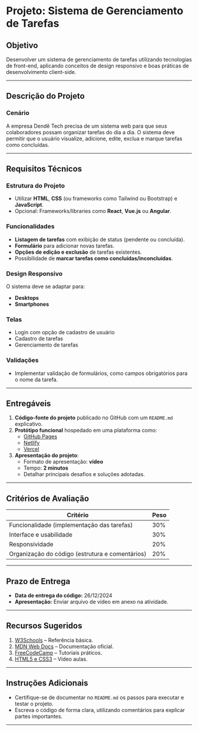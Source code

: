 # Projeto: Sistema de Gerenciamento de Tarefas

## Objetivo
Desenvolver um sistema de gerenciamento de tarefas utilizando tecnologias de front-end, aplicando conceitos de design responsivo e boas práticas de desenvolvimento client-side.

---

## Descrição do Projeto
### Cenário  
A empresa Dendê Tech precisa de um sistema web para que seus colaboradores possam organizar tarefas do dia a dia. O sistema deve permitir que o usuário visualize, adicione, edite, exclua e marque tarefas como concluídas.

---

## Requisitos Técnicos

### Estrutura do Projeto
- Utilizar **HTML**, **CSS** (ou frameworks como Tailwind ou Bootstrap) e **JavaScript**.
- Opcional: Frameworks/libraries como **React**, **Vue.js** ou **Angular**.

### Funcionalidades
- **Listagem de tarefas** com exibição de status (pendente ou concluída).  
- **Formulário** para adicionar novas tarefas.  
- **Opções de edição e exclusão** de tarefas existentes.  
- Possibilidade de **marcar tarefas como concluídas/inconcluídas**.

### Design Responsivo
O sistema deve se adaptar para:
- **Desktops**
- **Smartphones**

### Telas
- Login com opção de cadastro de usuário
- Cadastro de tarefas
- Gerenciamento de tarefas

### Validações
- Implementar validação de formulários, como campos obrigatórios para o nome da tarefa.

---

## Entregáveis

1. **Código-fonte do projeto** publicado no GitHub com um `README.md` explicativo.  
2. **Protótipo funcional** hospedado em uma plataforma como:
   - [GitHub Pages](https://pages.github.com/)
   - [Netlify](https://www.netlify.com/)  
   - [Vercel](https://vercel.com/)  
3. **Apresentação do projeto**:
   - Formato de apresentação: **vídeo**
   - Tempo: **2 minutos**  
   - Detalhar principais desafios e soluções adotadas.

---

## Critérios de Avaliação

| Critério                          | Peso  |
|-----------------------------------|-------|
| Funcionalidade (implementação das tarefas) | 30%   |
| Interface e usabilidade           | 30%   |
| Responsividade                    | 20%   |
| Organização do código (estrutura e comentários) | 20%   |

---

## Prazo de Entrega

- **Data de entrega do código:** 26/12/2024
- **Apresentação:** Enviar arquivo de vídeo em anexo na atividade.

---

## Recursos Sugeridos

1. [W3Schools](https://www.w3schools.com/) – Referência básica.  
2. [MDN Web Docs](https://developer.mozilla.org/) – Documentação oficial.  
3. [FreeCodeCamp](https://www.freecodecamp.org/) – Tutoriais práticos.
4. [HTML5 e CSS3](https://www.youtube.com/playlist?list=PLHz_AreHm4dkZ9-atkcmcBaMZdmLHft8n) – Vídeo aulas.

---

## Instruções Adicionais

- Certifique-se de documentar no `README.md` os passos para executar e testar o projeto.
- Escreva o código de forma clara, utilizando comentários para explicar partes importantes.

---



